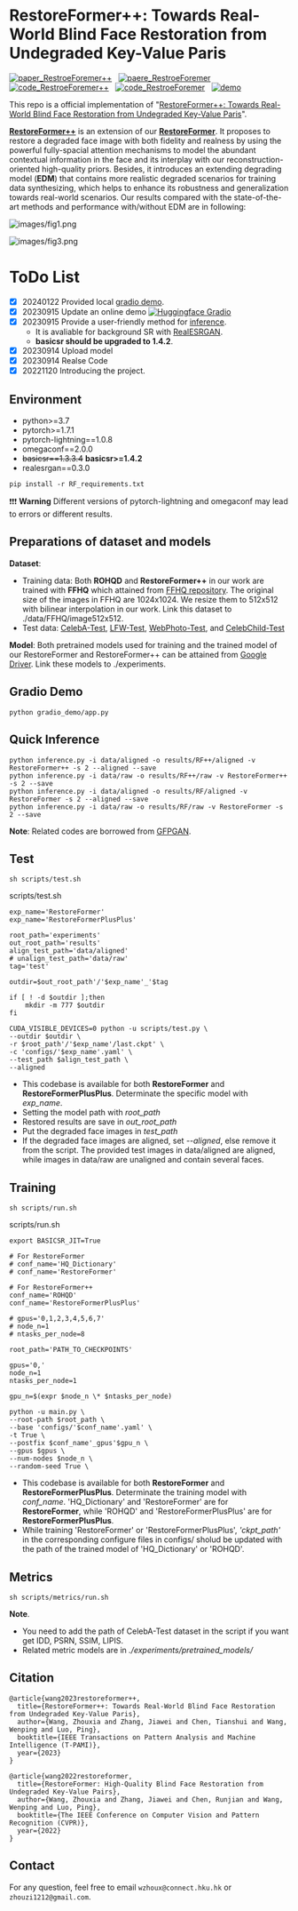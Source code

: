 # RestoreFormer++: Towards Real-World Blind Face Restoration from Undegraded Key-Value Paris

[![paper_RestroeForemer++](https://img.shields.io/badge/TPAMI-RestorFormer%2B%2B-green
)](https://openaccess.thecvf.com/content/CVPR2022/papers/Wang_RestoreFormer_High-Quality_Blind_Face_Restoration_From_Undegraded_Key-Value_Pairs_CVPR_2022_paper.pdf)
&nbsp; 
[![paere_RestroeForemer](https://img.shields.io/badge/CVPR22-RestorFormer-green)](https://openaccess.thecvf.com/content/CVPR2022/papers/Wang_RestoreFormer_High-Quality_Blind_Face_Restoration_From_Undegraded_Key-Value_Pairs_CVPR_2022_paper.pdf)
&nbsp;
[![code_RestroeForemer++](https://img.shields.io/badge/GitHub-RestoreFormer%2B%2B-red
)](https://github.com/wzhouxiff/RestoreFormerPlusPlus)
&nbsp; 
[![code_RestroeForemer](https://img.shields.io/badge/GitHub-RestoreFormer-red)](https://github.com/wzhouxiff/RestoreFormer)
&nbsp;
[![demo](https://img.shields.io/badge/Demo-Gradio-orange
)](https://huggingface.co/spaces/wzhouxiff/RestoreFormerPlusPlus)



This repo is a official implementation of "[RestoreFormer++: Towards Real-World Blind Face Restoration from Undegraded Key-Value Paris](https://arxiv.org/pdf/2308.07228.pdf)". 



[**RestoreFormer++**](https://arxiv.org/pdf/2308.07228.pdf) is an extension of our [**RestoreFormer**](https://openaccess.thecvf.com/content/CVPR2022/papers/Wang_RestoreFormer_High-Quality_Blind_Face_Restoration_From_Undegraded_Key-Value_Pairs_CVPR_2022_paper.pdf). It proposes to restore a degraded face image with both fidelity and realness by using the powerful fully-spacial attention mechanisms to model the abundant contextual information in the face and its interplay with our reconstruction-oriented high-quality priors. Besides, it introduces an extending degrading model (**EDM**) that contains more realistic degraded scenarios for training data synthesizing, which helps to enhance its robustness and generalization towards real-world scenarios. Our results compared with the state-of-the-art methods and performance with/without EDM are in following:

![images/fig1.png](images/fig1.png)

![images/fig3.png](images/fig3.png)

# ToDo List
- [x] 20240122 Provided local [gradio demo](#gradio_demo). 
- [x] 20230915 Update an online demo [![Huggingface Gradio](https://img.shields.io/badge/Demo-Gradio-orange)](https://huggingface.co/spaces/wzhouxiff/RestoreFormerPlusPlus)
- [x] 20230915 Provide a user-friendly method for [inference](#inference).
    - It is avaliable for background SR with [RealESRGAN](https://github.com/xinntao/Real-ESRGAN).
    - **basicsr should be upgraded to 1.4.2**.
- [x] 20230914 Upload model
- [x] 20230914 Realse Code
- [x] 20221120 Introducing the project.

## Environment

- python>=3.7
- pytorch>=1.7.1
- pytorch-lightning==1.0.8
- omegaconf==2.0.0
- ~~basicsr==1.3.3.4~~ **basicsr>=1.4.2**
- realesrgan==0.3.0

```
pip install -r RF_requirements.txt
```
    
❗❗❗ **Warning** Different versions of pytorch-lightning and omegaconf may lead to errors or different results.

## Preparations of dataset and models

**Dataset**: 
- Training data: Both **ROHQD** and **RestoreFormer++** in our work are trained with **FFHQ** which attained from [FFHQ repository](https://github.com/NVlabs/ffhq-dataset). The original size of the images in FFHQ are 1024x1024. We resize them to 512x512 with bilinear interpolation in our work. Link this dataset to ./data/FFHQ/image512x512.
- <a id="testset">Test data</a>: [CelebA-Test](https://pan.baidu.com/s/1iUvBBFMkjgPcWrhZlZY2og?pwd=test), [LFW-Test](http://vis-www.cs.umass.edu/lfw/#views), [WebPhoto-Test](https://xinntao.github.io/projects/gfpgan), and [CelebChild-Test](https://xinntao.github.io/projects/gfpgan)

**Model**: 
Both pretrained models used for training and the trained model of our RestoreFormer and RestoreFormer++ can be attained from [Google Driver](https://drive.google.com/drive/folders/1-WPxGJu8CK6SjprJSD4Mvm2zQH9J7xCU?usp=drive_link). Link these models to ./experiments.



<h2 id='gradio_demo'> Gradio Demo</h2>
    
    python gradio_demo/app.py

<!-- ## <a id="metrics">Metrics</a> -->
<h2 id="inference">Quick Inference</h2>

    python inference.py -i data/aligned -o results/RF++/aligned -v RestoreFormer++ -s 2 --aligned --save
    python inference.py -i data/raw -o results/RF++/raw -v RestoreFormer++ -s 2 --save
    python inference.py -i data/aligned -o results/RF/aligned -v RestoreFormer -s 2 --aligned --save
    python inference.py -i data/raw -o results/RF/raw -v RestoreFormer -s 2 --save

**Note**: Related codes are borrowed from [GFPGAN](https://github.com/TencentARC/GFPGAN). 

## Test
    sh scripts/test.sh

scripts/test.sh

    exp_name='RestoreFormer'
    exp_name='RestoreFormerPlusPlus'

    root_path='experiments'
    out_root_path='results'
    align_test_path='data/aligned'
    # unalign_test_path='data/raw'
    tag='test'

    outdir=$out_root_path'/'$exp_name'_'$tag

    if [ ! -d $outdir ];then
        mkdir -m 777 $outdir
    fi

    CUDA_VISIBLE_DEVICES=0 python -u scripts/test.py \
    --outdir $outdir \
    -r $root_path'/'$exp_name'/last.ckpt' \
    -c 'configs/'$exp_name'.yaml' \
    --test_path $align_test_path \
    --aligned


- This codebase is available for both **RestoreFormer** and **RestoreFormerPlusPlus**. Determinate the specific model with *exp_name*.
- Setting the model path with *root_path*
- Restored results are save in *out_root_path*
- Put the degraded face images in *test_path*
- If the degraded face images are aligned, set *--aligned*, else remove it from the script. The provided test images in data/aligned are aligned, while images in data/raw are unaligned and contain several faces.

## Training
    sh scripts/run.sh

scripts/run.sh

    export BASICSR_JIT=True

    # For RestoreFormer
    # conf_name='HQ_Dictionary'
    # conf_name='RestoreFormer'

    # For RestoreFormer++
    conf_name='ROHQD'
    conf_name='RestoreFormerPlusPlus'

    # gpus='0,1,2,3,4,5,6,7'
    # node_n=1
    # ntasks_per_node=8

    root_path='PATH_TO_CHECKPOINTS'

    gpus='0,'
    node_n=1
    ntasks_per_node=1

    gpu_n=$(expr $node_n \* $ntasks_per_node)

    python -u main.py \
    --root-path $root_path \
    --base 'configs/'$conf_name'.yaml' \
    -t True \
    --postfix $conf_name'_gpus'$gpu_n \
    --gpus $gpus \
    --num-nodes $node_n \
    --random-seed True \

- This codebase is available for both **RestoreFormer** and **RestoreFormerPlusPlus**. Determinate the training model with *conf_name*. 'HQ_Dictionary' and 'RestoreFormer' are for **RestoreFormer**, while 'ROHQD' and 'RestoreFormerPlusPlus' are for **RestoreFormerPlusPlus**.
- While training 'RestoreFormer' or 'RestoreFormerPlusPlus', *'ckpt_path'* in the corresponding configure files in configs/ sholud be updated with the path of the trained model of 'HQ_Dictionary' or 'ROHQD'.

<!-- ## <a id="metrics">Metrics</a> -->
## Metrics
    sh scripts/metrics/run.sh
    
**Note**. 
- You need to add the path of CelebA-Test dataset in the script if you want get IDD, PSRN, SSIM, LIPIS.
- Related metric models are in *./experiments/pretrained_models/*

## Citation
    @article{wang2023restoreformer++,
      title={RestoreFormer++: Towards Real-World Blind Face Restoration from Undegraded Key-Value Paris},
      author={Wang, Zhouxia and Zhang, Jiawei and Chen, Tianshui and Wang, Wenping and Luo, Ping},
      booktitle={IEEE Transactions on Pattern Analysis and Machine Intelligence (T-PAMI)},
      year={2023}
    }

    @article{wang2022restoreformer,
      title={RestoreFormer: High-Quality Blind Face Restoration from Undegraded Key-Value Pairs},
      author={Wang, Zhouxia and Zhang, Jiawei and Chen, Runjian and Wang, Wenping and Luo, Ping},
      booktitle={The IEEE Conference on Computer Vision and Pattern Recognition (CVPR)},
      year={2022}
    }

<!-- ## Acknowledgement
We thank everyone who makes their code and models available, especially [Taming Transformer](https://github.com/CompVis/taming-transformers), [basicsr](https://github.com/XPixelGroup/BasicSR), and [GFPGAN](https://github.com/TencentARC/GFPGAN). -->

## Contact
For any question, feel free to email `wzhoux@connect.hku.hk` or `zhouzi1212@gmail.com`.
